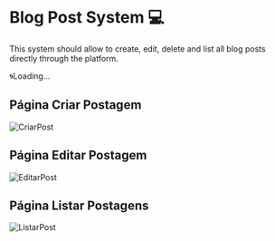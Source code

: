 # Blog Post System 💻

This system should allow to create, edit, delete and list all blog posts directly through the platform.


🌀Loading...

## Página Criar Postagem
![CriarPost](https://user-images.githubusercontent.com/69649552/118730390-e6ba8080-b80d-11eb-9abc-c19df54a089f.png)

## Página Editar Postagem
![EditarPost](https://user-images.githubusercontent.com/69649552/118730461-0b165d00-b80e-11eb-904f-b9c158078738.png)

## Página Listar Postagens
![ListarPost](https://user-images.githubusercontent.com/69649552/118730538-2bdeb280-b80e-11eb-92a3-83b4093e9357.png)
